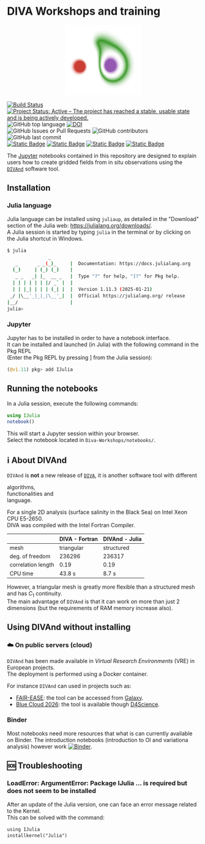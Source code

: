 # DIVA Workshops and training

<div align="center"> <img src="./figures/divand_logo.png" alt="DIVAnd logo" width="200"></img></div>

[![Build Status](https://github.com/gher-uliege/Diva-Workshops/workflows/CI/badge.svg)](https://github.com/gher-uliege/Diva-Workshops/actions) [![Project Status: Active – The project has reached a stable, usable state and is being actively developed.](https://www.repostatus.org/badges/latest/active.svg)](https://www.repostatus.org/#active)
![GitHub top language](https://img.shields.io/github/languages/top/gher-uliege/Diva-Workshops)
[![DOI](https://zenodo.org/badge/108153788.svg)](https://zenodo.org/badge/latestdoi/108153788)      
![GitHub Issues or Pull Requests](https://img.shields.io/github/issues/gher-uliege/Diva-Workshops) ![GitHub contributors](https://img.shields.io/github/contributors/gher-uliege/Diva-Workshops) ![GitHub last commit](https://img.shields.io/github/last-commit/gher-uliege/Diva-Workshops)     
[![Static Badge](https://img.shields.io/badge/Project-FAIR--EASE-blue)](https://www.fairease.eu/) [![Static Badge](https://img.shields.io/badge/Project-SeaDataCloud-blue)](https://www.seadatanet.org) [![Static Badge](https://img.shields.io/badge/Project-IRISCC-blue)](https://www.iriscc.eu/) [![Static Badge](https://img.shields.io/badge/Project-AQUARIUS-blue)](https://aquarius-ri.eu/)

The [Jupyter](https://jupyter.org/) notebooks contained in this repository are designed to explain users how to create gridded fields from in situ observations using the [`DIVAnd`](https://github.com/gher-uliege/divand.jl) software tool.

## Installation

### Julia language

Julia language can be installed using `juliaup`, as detailed in the "Download" section of the Julia web: https://julialang.org/downloads/.     
A Julia session is started by typing `julia` in the terminal or by clicking on the Julia shortcut in Windows.

```bash
$ julia
               _
   _       _ _(_)_     |  Documentation: https://docs.julialang.org
  (_)     | (_) (_)    |
   _ _   _| |_  __ _   |  Type "?" for help, "]?" for Pkg help.
  | | | | | | |/ _` |  |
  | | |_| | | | (_| |  |  Version 1.11.3 (2025-01-21)
 _/ |\__'_|_|_|\__'_|  |  Official https://julialang.org/ release
|__/                   |
julia> 
```

### Jupyter

Jupyter has to be installed in order to have a notebook interface.        
It can be installed and launched (in Julia) with the following command in the Pkg REPL     
(Enter the Pkg REPL by pressing ] from the Julia session):

```julia
(@v1.11) pkg> add IJulia
```

## Running the notebooks

In a Julia session, execute the following commands:

```julia
using IJulia
notebook()
```
This will start a Jupyter session within your browser.      
Select the notebook located in `Diva-Workshops/notebooks/`.

## ℹ️ About DIVAnd

`DIVAnd` is **not** a new release of [`DIVA`](https://github.com/gher-uliege/DIVA), it is another software tool with different 

algorithms,      
functionalities and     
language.

For a single 2D analysis (surface salinity in the Black Sea) on Intel Xeon CPU E5-2650.     
DIVA was compiled with the Intel Fortran Compiler.

|     | DIVA - Fortran | DIVAnd - Julia |
|----|----------------|----------------|
| mesh             | triangular | structured | 
| deg. of freedom  |    236296 |  236317 |
| correlation length | 0.19    | 0.19 |
| CPU time | 43.8 s | 8.7 s |

However, a triangular mesh is greatly more flexible than a structured mesh and has $C_1$ continuity.       
The main advantage of `DIVAnd` is that it can work on more than just 2 dimensions (but the requirements of RAM memory increase also).

## Using DIVAnd without installing

### ☁️ On public servers (cloud)

`DIVAnd` has been made available in _Virtual Research Environments_ (VRE) in European projects.     
The deployment is performed using a Docker container.  

For instance `DIVAnd` can used in projects such as:
- [FAIR-EASE](https://fairease.eu/): the tool can be accessed from [Galaxy](https://earth-system.usegalaxy.eu/).
- [Blue Cloud 2026](https://blue-cloud.org/): the tool is available though [D4Science](https://www.d4science.org/). 

### Binder

Most notebooks need more resources that what is can currently available on Binder. The introduction notebooks (introduction to OI and variationa analysis) however work
[![Binder](https://mybinder.org/badge_logo.svg)](https://mybinder.org/v2/gh/gher-uliege/Diva-Workshops/master?filepath=notebooks%2F1-Intro%2F1-04-OI-variational-analysis-introduction.ipynb).

## 🆘 Troubleshooting

### LoadError: ArgumentError: Package IJulia ... is required but does not seem to be installed

After an update of the Julia version, one can face an error message related to the Kernel.     
This can be solved with the command:

```
using IJulia
installkernel("Julia")
```
